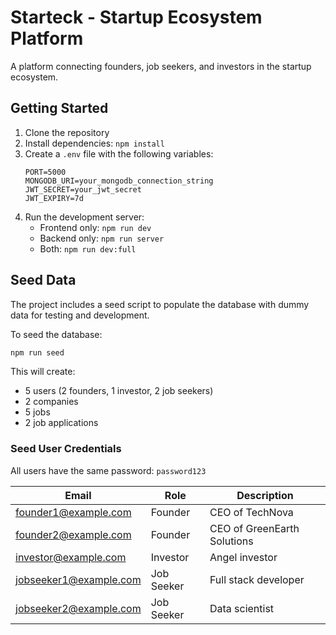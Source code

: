 # Starteck - Startup Ecosystem Platform

A platform connecting founders, job seekers, and investors in the startup ecosystem.

## Getting Started

1. Clone the repository
2. Install dependencies: `npm install`
3. Create a `.env` file with the following variables:
   ```
   PORT=5000
   MONGODB_URI=your_mongodb_connection_string
   JWT_SECRET=your_jwt_secret
   JWT_EXPIRY=7d
   ```
4. Run the development server:
   - Frontend only: `npm run dev`
   - Backend only: `npm run server`
   - Both: `npm run dev:full`

## Seed Data

The project includes a seed script to populate the database with dummy data for testing and development.

To seed the database:

```bash
npm run seed
```

This will create:
- 5 users (2 founders, 1 investor, 2 job seekers)
- 2 companies
- 5 jobs
- 2 job applications

### Seed User Credentials

All users have the same password: `password123`

| Email | Role | Description |
|-------|------|-------------|
| founder1@example.com | Founder | CEO of TechNova |
| founder2@example.com | Founder | CEO of GreenEarth Solutions |
| investor@example.com | Investor | Angel investor |
| jobseeker1@example.com | Job Seeker | Full stack developer |
| jobseeker2@example.com | Job Seeker | Data scientist |
